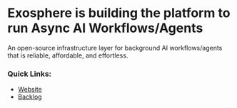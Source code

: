 # Exosphere is building the platform to run Async AI Workflows/Agents
An open-source infrastructure layer for background AI workflows/agents that is reliable, affordable, and effortless.

### Quick Links:
- [Website](https://exosphere.host)
- [Backlog](https://github.com/orgs/exospherehost/projects/1)